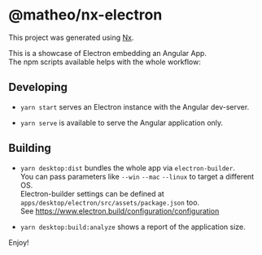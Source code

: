 # @matheo/nx-electron

This project was generated using [Nx](https://nx.dev).

This is a showcase of Electron embedding an Angular App.  
The npm scripts available helps with the whole workflow:

## Developing

- `yarn start` serves an Electron instance with the Angular dev-server.

- `yarn serve` is available to serve the Angular application only.

## Building

- `yarn desktop:dist` bundles the whole app via `electron-builder`.  
  You can pass parameters like `--win` `--mac` `--linux` to target a different OS.  
  Electron-builder settings can be defined at `apps/desktop/electron/src/assets/package.json` too.  
  See https://www.electron.build/configuration/configuration

- `yarn desktop:build:analyze` shows a report of the application size.

Enjoy!
